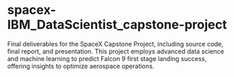 # spacex-IBM_DataScientist_capstone-project
Final deliverables for the SpaceX Capstone Project, including source code, final report, and presentation. This project employs advanced data science and machine learning to predict Falcon 9 first stage landing success, offering insights to optimize aerospace operations.
